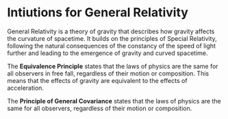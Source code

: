 # Intiutions for General Relativity

General Relativity is a theory of gravity that describes how gravity affects the
curvature of spacetime. It builds on the principles of Special Relativity,
following the natural consequences of the constancy of the speed of light
further and leading to the emergence of gravity and curved spacetime.

The **Equivalence Principle** states that the laws of physics are the same for
all observers in free fall, regardless of their motion or composition. This
means that the effects of gravity are equivalent to the effects of acceleration.

The **Principle of General Covariance** states that the laws of physics are the
same for all observers, regardless of their motion or composition.

